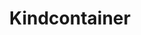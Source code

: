 ---
title: Kindcontainer
categories:
  - other
docs:
  - id: java
    url: https://github.com/dajudge/kindcontainer
    maintainer: community
    example: |
      ```java
      var kind = new KindContainer<>();
      kind.start();
      ```
    installation: |
      ```xml
      <dependency>
          <groupId>com.dajudge.kindcontainer</groupId>
          <artifactId>kindcontainer</artifactId>
          <version>1.4.6</version>
          <scope>test</scope>
      </dependency>
      ```
description: |
  Kindcontainer provides ephemeral Kubernetes clusters for integration testing.
---